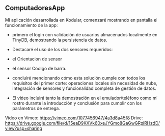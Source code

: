 ## ComputadoresApp

Mi aplicación desarrollada en Kodular, comenzaré mostrando en pantalla el funcionamiento de la app: 
- primero el login con validación de usuarios almacenados localmente en TinyDB, demostrando la persistencia de datos.
  
- Destacaré el uso de los dos sensores requeridos:
- el Orientacion de sensor
- el sensor Codigo de barra.
  
- concluiré mencionando cómo esta solución cumple con todos los requisitos del primer corte: operaciones locales sin necesidad de nube, integración de sensores y funcionalidad completa de gestión de datos.
- El video incluirá tanto la demostración en el emulador/teléfono como mi rostro durante la introducción y conclusión para cumplir con los parámetros de entrega.

Video en Vimeo: https://vimeo.com/1077456947/4a3d8a45f8
Drive: https://drive.google.com/file/d/15eaD9KXVk60xeJYGmo8GaGwGRpiRHzdD/view?usp=sharing
